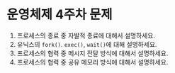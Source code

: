 # 운영체제 4주차 문제

1. 프로세스의 종료 중 자발적 종료에 대해서 설명하세요.
2. 유닉스의  `fork()`. `exec()`, `wait()`에 대해 설명하세요.
3. 프로세스의 협력 중 메시지 전달 방식에 대해서 설명하세요.
4. 프로세스의 협력 중 공유 메모리 방식에 대해서 설명하세요.
